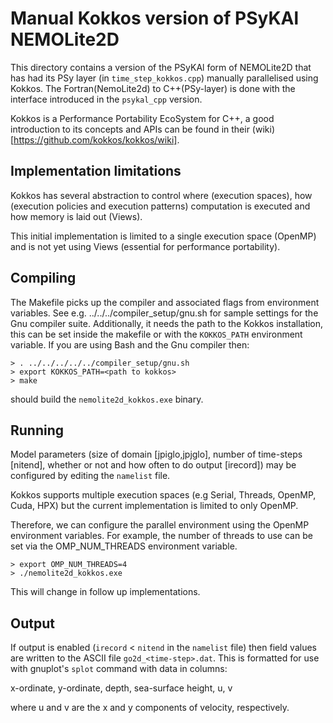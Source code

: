 # Manual Kokkos version of PSyKAl NEMOLite2D #

This directory contains a version of the PSyKAl form of NEMOLite2D
that has had its PSy layer (in `time_step_kokkos.cpp`) manually
parallelised using Kokkos. The Fortran(NemoLite2d) to C++(PSy-layer)
is done with the interface introduced in the `psykal_cpp` version.

Kokkos is a Performance Portability EcoSystem for C++,
a good introduction to its concepts and APIs can be found in their
(wiki)[https://github.com/kokkos/kokkos/wiki].


## Implementation limitations ##

Kokkos has several abstraction to control where (execution spaces),
how (execution policies and execution patterns) computation is executed
and how memory is laid out (Views).

This initial implementation is limited to a single execution space (OpenMP)
and is not yet using Views (essential for performance portability).

## Compiling ##

The Makefile picks up the compiler and associated flags from environment
variables. See e.g. ../../../compiler_setup/gnu.sh for sample
settings for the Gnu compiler suite.
Additionally, it needs the path to the Kokkos installation, this can be
set inside the makefile or with the `KOKKOS_PATH` environment variable.
If you are using Bash and the Gnu compiler then:

    > . ../../../../../compiler_setup/gnu.sh
    > export KOKKOS_PATH=<path to kokkos>
    > make

should build the `nemolite2d_kokkos.exe` binary.

## Running ##

Model parameters (size of domain [jpiglo,jpjglo], number of time-steps
[nitend], whether or not and how often to do output [irecord]) may be
configured by editing the `namelist` file.

Kokkos supports multiple execution spaces (e.g Serial, Threads, OpenMP,
Cuda, HPX) but the current implementation is limited to only OpenMP.

Therefore, we can configure the parallel environment using the OpenMP
environment variables. For example, the number of threads to use can be
set via the OMP_NUM_THREADS environment variable.

    > export OMP_NUM_THREADS=4
    > ./nemolite2d_kokkos.exe

This will change in follow up implementations.

## Output ##

If output is enabled (`irecord` < `nitend` in the `namelist` file) then
field values are written to the ASCII file `go2d_<time-step>.dat`. This
is formatted for use with gnuplot's `splot` command with data in columns:

x-ordinate, y-ordinate, depth, sea-surface height, u, v

where u and v are the x and y components of velocity, respectively.
